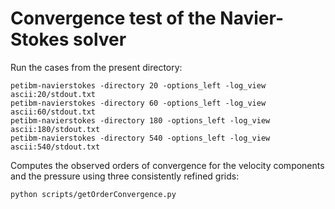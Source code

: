 # Convergence test of the Navier-Stokes solver

Run the cases from the present directory:

```
petibm-navierstokes -directory 20 -options_left -log_view ascii:20/stdout.txt
petibm-navierstokes -directory 60 -options_left -log_view ascii:60/stdout.txt
petibm-navierstokes -directory 180 -options_left -log_view ascii:180/stdout.txt
petibm-navierstokes -directory 540 -options_left -log_view ascii:540/stdout.txt
```

Computes the observed orders of convergence for the velocity components and
the pressure using three consistently refined grids:

```
python scripts/getOrderConvergence.py
```
